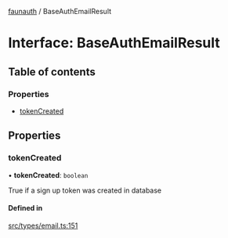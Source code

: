 [faunauth](../index.md) / BaseAuthEmailResult

# Interface: BaseAuthEmailResult

## Table of contents

### Properties

- [tokenCreated](BaseAuthEmailResult.md#tokencreated)

## Properties

### tokenCreated

• **tokenCreated**: `boolean`

True if a sign up token was created in database

#### Defined in

[src/types/email.ts:151](https://github.com/alexnitta/faunauth/blob/6a0971c/src/types/email.ts#L151)

